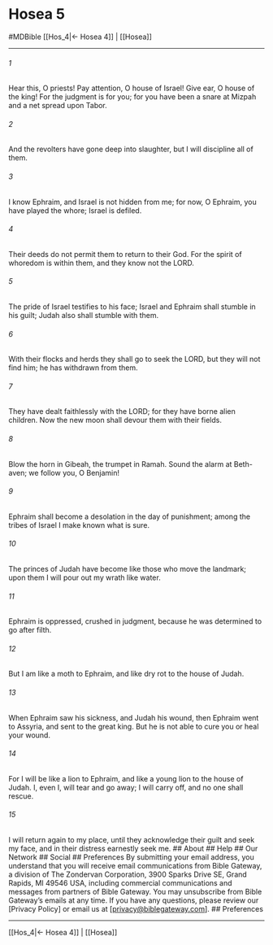 # Hosea 5
#MDBible
[[Hos_4|← Hosea 4]] | [[Hosea]]

***


###### 1 
Hear this, O priests! Pay attention, O house of Israel! Give ear, O house of the king! For the judgment is for you; for you have been a snare at Mizpah and a net spread upon Tabor. 

###### 2 
And the revolters have gone deep into slaughter, but I will discipline all of them. 

###### 3 
I know Ephraim, and Israel is not hidden from me; for now, O Ephraim, you have played the whore; Israel is defiled. 

###### 4 
Their deeds do not permit them to return to their God. For the spirit of whoredom is within them, and they know not the LORD. 

###### 5 
The pride of Israel testifies to his face; Israel and Ephraim shall stumble in his guilt; Judah also shall stumble with them. 

###### 6 
With their flocks and herds they shall go to seek the LORD, but they will not find him; he has withdrawn from them. 

###### 7 
They have dealt faithlessly with the LORD; for they have borne alien children. Now the new moon shall devour them with their fields. 

###### 8 
Blow the horn in Gibeah, the trumpet in Ramah. Sound the alarm at Beth-aven; we follow you, O Benjamin! 

###### 9 
Ephraim shall become a desolation in the day of punishment; among the tribes of Israel I make known what is sure. 

###### 10 
The princes of Judah have become like those who move the landmark; upon them I will pour out my wrath like water. 

###### 11 
Ephraim is oppressed, crushed in judgment, because he was determined to go after filth. 

###### 12 
But I am like a moth to Ephraim, and like dry rot to the house of Judah. 

###### 13 
When Ephraim saw his sickness, and Judah his wound, then Ephraim went to Assyria, and sent to the great king. But he is not able to cure you or heal your wound. 

###### 14 
For I will be like a lion to Ephraim, and like a young lion to the house of Judah. I, even I, will tear and go away; I will carry off, and no one shall rescue. 

###### 15 
I will return again to my place, until they acknowledge their guilt and seek my face, and in their distress earnestly seek me. ## About ## Help ## Our Network ## Social ## Preferences By submitting your email address, you understand that you will receive email communications from Bible Gateway, a division of The Zondervan Corporation, 3900 Sparks Drive SE, Grand Rapids, MI 49546 USA, including commercial communications and messages from partners of Bible Gateway. You may unsubscribe from Bible Gateway&rsquo;s emails at any time. If you have any questions, please review our [Privacy Policy] or email us at [privacy@biblegateway.com]. ## Preferences

***

[[Hos_4|← Hosea 4]] | [[Hosea]]
